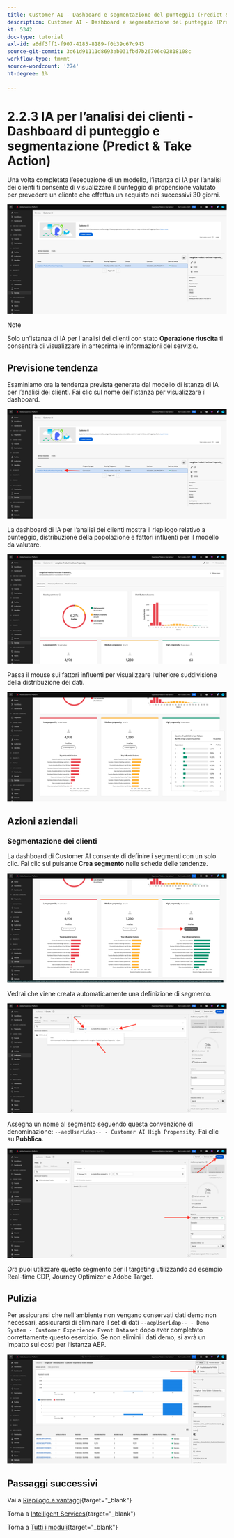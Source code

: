 ```yaml
---
title: Customer AI - Dashboard e segmentazione del punteggio (Predict & Take Action)
description: Customer AI - Dashboard e segmentazione del punteggio (Predict & Take Action)
kt: 5342
doc-type: tutorial
exl-id: a6df3ff1-f907-4185-8189-f0b39c67c943
source-git-commit: 3d61d91111d8693ab031fbd7b26706c02818108c
workflow-type: tm+mt
source-wordcount: '274'
ht-degree: 1%

---
```


# 2.2.3 IA per l’analisi dei clienti - Dashboard di punteggio e segmentazione (Predict &amp; Take Action)

Una volta completata l’esecuzione di un modello, l’istanza di IA per l’analisi dei clienti ti consente di visualizzare il punteggio di propensione valutato per prevedere un cliente che effettua un acquisto nei successivi 30 giorni.

![IA](./images/caiinstancesummary1.png)

>[!NOTE]
>
>Solo un&#39;istanza di IA per l&#39;analisi dei clienti con stato **Operazione riuscita** ti consentirà di visualizzare in anteprima le informazioni del servizio.

## Previsione tendenza

Esaminiamo ora la tendenza prevista generata dal modello di istanza di IA per l’analisi dei clienti. Fai clic sul nome dell’istanza per visualizzare il dashboard.

![IA](./images/caimodels1.png)

La dashboard di IA per l’analisi dei clienti mostra il riepilogo relativo a punteggio, distribuzione della popolazione e fattori influenti per il modello da valutare.

![Descrizione IA](./images/caidescription.png)

Passa il mouse sui fattori influenti per visualizzare l’ulteriore suddivisione della distribuzione dei dati.

![Fattori di influenza](./images/caiinfluencefactors.png)

## Azioni aziendali

### Segmentazione dei clienti

La dashboard di Customer AI consente di definire i segmenti con un solo clic. Fai clic sul pulsante **Crea segmento** nelle schede delle tendenze.

![Crea un segmento](./images/caiinfluencefactors1.png)

Vedrai che viene creata automaticamente una definizione di segmento.

![Regola segmento](./images/caicreatesegment.png)

Assegna un nome al segmento seguendo questa convenzione di denominazione: `--aepUserLdap-- - Customer AI High Propensity`. Fai clic su **Pubblica**.

![Regola segmento](./images/caicreatesegment1.png)

Ora puoi utilizzare questo segmento per il targeting utilizzando ad esempio Real-time CDP, Journey Optimizer e Adobe Target.

## Pulizia

Per assicurarsi che nell&#39;ambiente non vengano conservati dati demo non necessari, assicurarsi di eliminare il set di dati `--aepUserLdap-- - Demo System - Customer Experience Event Dataset` dopo aver completato correttamente questo esercizio. Se non elimini i dati demo, si avrà un impatto sui costi per l’istanza AEP.

![Profilo](./images/cleanup.png)

## Passaggi successivi

Vai a [Riepilogo e vantaggi](./summary.md){target="_blank"}

Torna a [Intelligent Services](./intelligent-services.md){target="_blank"}

Torna a [Tutti i moduli](./../../../../overview.md){target="_blank"}

